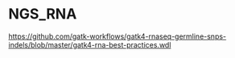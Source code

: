 # NGS_RNA 

https://github.com/gatk-workflows/gatk4-rnaseq-germline-snps-indels/blob/master/gatk4-rna-best-practices.wdl
